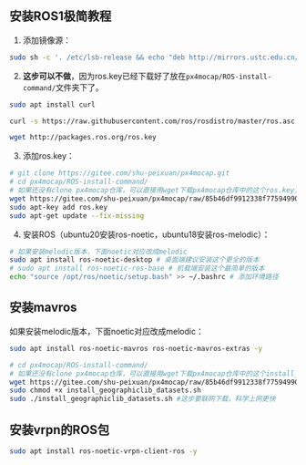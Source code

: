 ## 安装ROS1极简教程

1. 添加镜像源：

```bash
sudo sh -c '. /etc/lsb-release && echo "deb http://mirrors.ustc.edu.cn/ros/ubuntu/ `lsb_release -cs` main" > /etc/apt/sources.list.d/ros-latest.list'
```

2. **这步可以不做**，因为ros.key已经下载好了放在`px4mocap/ROS-install-command/`文件夹下了。

```bash
sudo apt install curl

curl -s https://raw.githubusercontent.com/ros/rosdistro/master/ros.asc | sudo apt-key add -

wget http://packages.ros.org/ros.key
```

3. 添加ros.key：

```bash
# git clone https://gitee.com/shu-peixuan/px4mocap.git
# cd px4mocap/ROS-install-command/
# 如果还没有clone px4mocap仓库，可以直接用wget下载px4mocap仓库中的这个ros.key文件
wget https://gitee.com/shu-peixuan/px4mocap/raw/85b46df9912338f775949903841160c873af4a1d/ROS-install-command/ros.key
sudo apt-key add ros.key
sudo apt-get update --fix-missing
```

4. 安装ROS（ubuntu20安装ros-noetic，ubuntu18安装ros-melodic）：

```bash
# 如果安装melodic版本，下面noetic对应改成melodic
sudo apt install ros-noetic-desktop # 桌面端建议安装这个更全的版本
# sudo apt install ros-noetic-ros-base # 机载端安装这个最简单的版本
echo "source /opt/ros/noetic/setup.bash" >> ~/.bashrc # 添加环境路径
```



## 安装mavros

如果安装melodic版本，下面noetic对应改成melodic：

```bash
sudo apt install ros-noetic-mavros ros-noetic-mavros-extras -y
```

```bash
# cd px4mocap/ROS-install-command/
# 如果还没有clone px4mocap仓库，可以直接用wget下载px4mocap仓库中的这个install_geographiclib_datasets.sh文件
wget https://gitee.com/shu-peixuan/px4mocap/raw/85b46df9912338f775949903841160c873af4a1d/ROS-install-command/install_geographiclib_datasets.sh
sudo chmod +x install_geographiclib_datasets.sh
sudo ./install_geographiclib_datasets.sh #这步要联网下载，科学上网更快
```



## 安装vrpn的ROS包

```bash
sudo apt install ros-noetic-vrpn-client-ros -y
```
